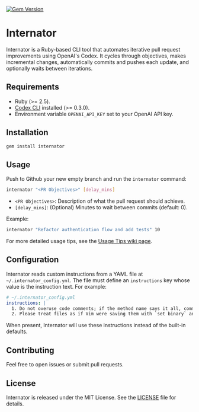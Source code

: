 [![Gem Version](https://img.shields.io/gem/v/internator.svg)](https://rubygems.org/gems/internator)

# Internator

Internator is a Ruby-based CLI tool that automates iterative pull request improvements using OpenAI's Codex. It cycles through objectives, makes incremental changes, automatically commits and pushes each update, and optionally waits between iterations.

 ## Requirements

 - Ruby (>= 2.5).
 - [Codex CLI](https://github.com/openai/codex) installed (>= 0.3.0).
 - Environment variable `OPENAI_API_KEY` set to your OpenAI API key.

 ## Installation

```bash
gem install internator
```

 ## Usage

Push to Github your new empty branch and run the `internator` command:

```bash
internator "<PR Objectives>" [delay_mins]
```

 - `<PR Objectives>`: Description of what the pull request should achieve.
 - `[delay_mins]`: (Optional) Minutes to wait between commits (default: 0).

Example:
```bash
internator "Refactor authentication flow and add tests" 10
```
For more detailed usage tips, see the [Usage Tips wiki page](https://github.com/AlexLarra/internator/wiki/Usage-tips).

## Configuration

Internator reads custom instructions from a YAML file at `~/.internator_config.yml`. The file must define an `instructions` key whose value is the instruction text. For example:

```yaml
# ~/.internator_config.yml
instructions: |
  1. Do not overuse code comments; if the method name says it all, comments are not necessary.
  2. Please treat files as if Vim were saving them with `set binary` and `set noeol`, i.e. do not add a final newline at the end of the file.
```

When present, Internator will use these instructions instead of the built-in defaults.

## Contributing

Feel free to open issues or submit pull requests.

 ## License

 Internator is released under the MIT License. See the [LICENSE](LICENSE) file for details.
